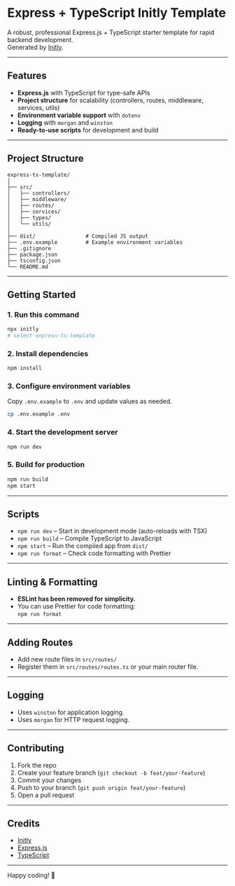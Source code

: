 # Express + TypeScript Initly Template

A robust, professional Express.js + TypeScript starter template for rapid backend development.  
Generated by [Initly](https://github.com/anup2702/initly).

---

## Features

- **Express.js** with TypeScript for type-safe APIs
- **Project structure** for scalability (controllers, routes, middleware, services, utils)
- **Environment variable support** with `dotenv`
- **Logging** with `morgan` and `winston`
- **Ready-to-use scripts** for development and build

---

## Project Structure

```
express-ts-template/
│
├── src/
│   ├── controllers/
│   ├── middleware/
│   ├── routes/
│   ├── services/
│   ├── types/
│   └── utils/
│
├── dist/                # Compiled JS output
├── .env.example         # Example environment variables
├── .gitignore
├── package.json
├── tsconfig.json
└── README.md
```

---

## Getting Started

### 1. Run this command

```sh
npx initly
# select express-ts-template
```

### 2. Install dependencies

```sh
npm install
```

### 3. Configure environment variables

Copy `.env.example` to `.env` and update values as needed.

```sh
cp .env.example .env
```

### 4. Start the development server

```sh
npm run dev
```

### 5. Build for production

```sh
npm run build
npm start
```

---

## Scripts

- `npm run dev` – Start in development mode (auto-reloads with TSX)
- `npm run build` – Compile TypeScript to JavaScript
- `npm start` – Run the compiled app from `dist/`
- `npm run format` – Check code formatting with Prettier

---

## Linting & Formatting

- **ESLint has been removed for simplicity.**
- You can use Prettier for code formatting:  
  `npm run format`

---

## Adding Routes

- Add new route files in `src/routes/`
- Register them in `src/routes/routes.ts` or your main router file.

---

## Logging

- Uses `winston` for application logging.
- Uses `morgan` for HTTP request logging.

---

## Contributing

1. Fork the repo
2. Create your feature branch (`git checkout -b feat/your-feature`)
3. Commit your changes
4. Push to your branch (`git push origin feat/your-feature`)
5. Open a pull request

---

## Credits

- [Initly](https://github.com/anup2702/initly)
- [Express.js](https://expressjs.com/)
- [TypeScript](https://www.typescriptlang.org/)

---

Happy coding! 🚀